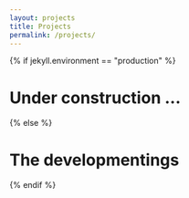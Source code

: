 ```yaml
---
layout: projects
title: Projects
permalink: /projects/
---
```


{% if jekyll.environment == "production" %}
# Under construction ...
{% else %}

# The developmentings

{% endif %}

